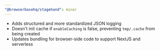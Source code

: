 ```yaml
---
"@browserbasehq/stagehand": minor
---
```


- Adds structured and more standardized JSON logging
- Doesn't init cache if `enableCaching` is false, preventing `tmp/.cache` from being created
- Updates bundling for browser-side code to support NextJS and serverless
